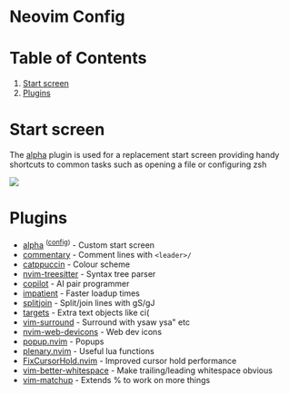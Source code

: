 # Neovim Config

# Table of Contents
1. [Start screen](#start-screen)
1. [Plugins](#plugins)

# Start screen

The [alpha](https://github.com/goolord/alpha-nvim) plugin is used for a replacement start screen providing handy shortcuts to common tasks such as opening a file or configuring zsh

![](https://user-images.githubusercontent.com/11819124/162636293-867adc60-a72f-4a35-afdc-526d49f0dbef.png)

# Plugins

- [alpha](https://github.com/goolord/alpha-nvim) <sup>([config](https://github.com/Rixcy/nvim-lua/blob/main/lua/user/alpha.lua))</sup> - Custom start screen
- [commentary](https://github.com/tpope/vim-commentary) - Comment lines with `<leader>/`
- [catppuccin](https://github.com/catppuccin/nvim) - Colour scheme
- [nvim-treesitter](https://github.com/nvim-treesitter/nvim-treesitter) - Syntax tree parser
- [copilot](https://github.com/github/copilot.vim) - AI pair programmer
- [impatient](https://github.com/lewis6991/impatient.nvim) - Faster loadup times
- [splitjoin](https://github.com/AndrewRadev/splitjoin.vim) - Split/join lines with gS/gJ
- [targets](https://github.com/wellle/targets.vim) - Extra text objects like ci(
- [vim-surround](https://github.com/tpope/vim-surround) - Surround with ysaw ysa" etc
- [nvim-web-devicons](https://github.com/kyazdani42/nvim-web-devicons) - Web dev icons
- [popup.nvim](https://github.com/nvim-lua/popup.nvim) - Popups
- [plenary.nvim](https://github.com/nvim-lua/plenary.nvim) - Useful lua functions
- [FixCursorHold.nvim](https://github.com/antoinemadec/FixCursorHold.nvim) - Improved cursor hold performance
- [vim-better-whitespace](https://github.com/ntpeters/vim-better-whitespace) - Make trailing/leading whitespace obvious
- [vim-matchup](https://github.com/andymass/vim-matchup) - Extends % to work on more things

